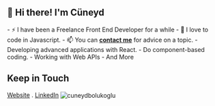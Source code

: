 <h2>👋 Hi there! I'm Cüneyd</h2>  
- ⚡  I have been a Freelance Front End Developer for a while
- 🔭 I love to code in Javascript.
- 📫 You can <b><a href="mailto:cuneydbolukogluu@gmail.com">contact me</a></b> for advice on a topic.
- Developing advanced applications with React.
- Do component-based coding.
- Working with Web APIs
- And More

<h2>Keep in Touch</h2>
<a href="https://cuneydbolukoglu.github.io" target="_blank">Website</a> . <a href="https://www.linkedin.com/in/cuneydbolukoglu/" target="_blank">LinkedIn</a>

<img align="center" src="https://github-readme-stats.vercel.app/api?username=cuneydbolukoglu&show_icons=true" alt="cuneydbolukoglu" />

<!--
**cuneydbolukoglu/cuneydbolukoglu** is a ✨ _special_ ✨ repository because its `README.md` (this file) appears on your GitHub profile.

Here are some ideas to get you started:

- 🌱 I’m currently learning ...
- 🔭 I’m currently working on ...
- 👯 I’m looking to collaborate on ...
- 🤔 I’m looking for help with ...
- 💬 Ask me about ...
- 📫 How to reach me: ...
- 😄 Pronouns: ...
- ⚡ Fun fact: ...
-->

